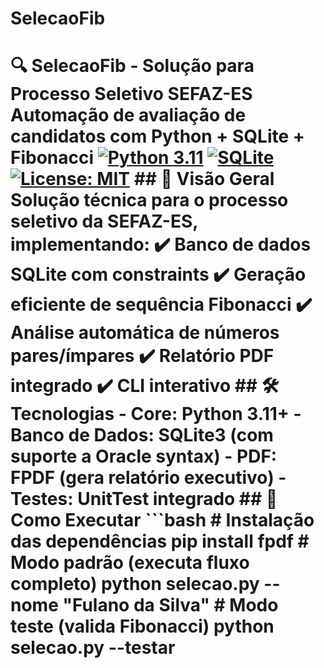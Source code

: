 # SelecaoFib
# 🔍 SelecaoFib - Solução para Processo Seletivo SEFAZ-ES  **Automação de avaliação de candidatos com Python + SQLite + Fibonacci**  [![Python 3.11](https://img.shields.io/badge/Python-3.11%2B-blue.svg)](https://www.python.org/downloads/) [![SQLite](https://img.shields.io/badge/SQLite-3-green.svg)](https://sqlite.org) [![License: MIT](https://img.shields.io/badge/License-MIT-yellow.svg)](https://opensource.org/licenses/MIT)  ## 📌 Visão Geral Solução técnica para o processo seletivo da SEFAZ-ES, implementando:  ✔️ Banco de dados SQLite com constraints   ✔️ Geração eficiente de sequência Fibonacci   ✔️ Análise automática de números pares/ímpares   ✔️ Relatório PDF integrado   ✔️ CLI interativo    ## 🛠️ Tecnologias - **Core**: Python 3.11+ - **Banco de Dados**: SQLite3 (com suporte a Oracle syntax) - **PDF**: FPDF (gera relatório executivo) - **Testes**: UnitTest integrado  ## 🚀 Como Executar ```bash # Instalação das dependências pip install fpdf  # Modo padrão (executa fluxo completo) python selecao.py --nome "Fulano da Silva"  # Modo teste (valida Fibonacci) python selecao.py --testar
